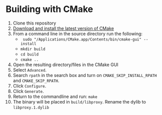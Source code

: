# Building with CMake
 1. Clone this repository
 2. [Download and install the latest version of CMake](https://cmake.org/download/)
 3. From a command line in the source directory run the following:
    - ` sudo "/Applications/CMake.app/Contents/bin/cmake-gui" --install`
    - `mkdir build`
    - `cd build`
    - `cmake ..`
 4. Open the resulting directory/files in the CMake GUI
 5. Select `Advanced`.
 6. Search `rpath` in the search box and turn on `CMAKE_SKIP_INSTALL_RPATH` and `CMAKE_SKIP_RPATH`.
 7. Click `Configure`.
 8. Click `Generate`.
 9. Return to the commandline and run: `make`
10. The binary will be placed in `build/libproxy`. Rename the dylib to `libproxy.1.dylib`
